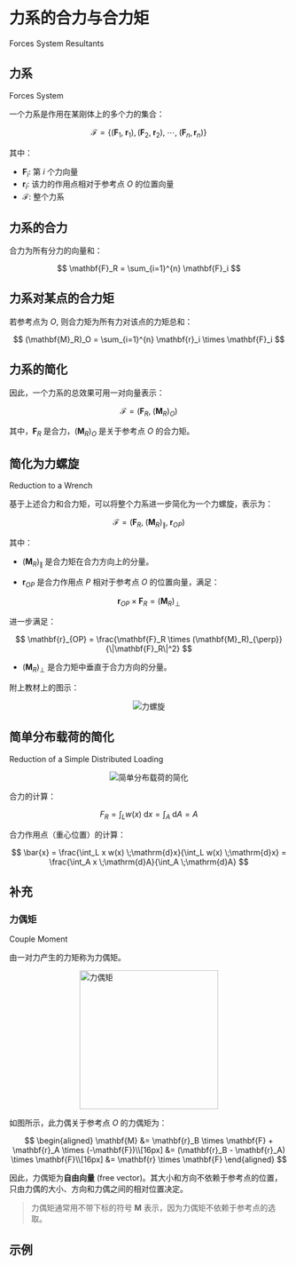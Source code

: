 # 力系的合力与合力矩

Forces System Resultants

## 力系

Forces System

一个力系是作用在某刚体上的多个力的集合：

$$
\mathcal{F}=\{(\mathbf{F}_1,\; \mathbf{r}_1),(\mathbf{F}_2,\; \mathbf{r}_2),\;\cdots,\;(\mathbf{F}_n, \mathbf{r}_n)\}
$$

其中：

- $\mathbf{F}_i$: 第 $i$ 个力向量
- $\mathbf{r}_i$: 该力的作用点相对于参考点 $O$ 的位置向量
- $\mathcal{F}$: 整个力系

## 力系的合力

合力为所有分力的向量和：

$$
\mathbf{F}_R = \sum_{i=1}^{n} \mathbf{F}_i
$$

## 力系对某点的合力矩

若参考点为 $O$, 则合力矩为所有力对该点的力矩总和：

$$
(\mathbf{M}_R)_O = \sum_{i=1}^{n} \mathbf{r}_i \times \mathbf{F}_i
$$

## 力系的简化

因此，一个力系的总效果可用一对向量表示：

$$
\mathcal{F} = ( \mathbf{F}_R,\; (\mathbf{M}_R)_O )
$$

其中，$\mathbf{F}_R$ 是合力，$(\mathbf{M}_R)_O$ 是关于参考点 $O$ 的合力矩。

## 简化为力螺旋

Reduction to a Wrench

基于上述合力和合力矩，可以将整个力系进一步简化为一个力螺旋，表示为：

$$
\mathcal{F} = ( \mathbf{F}_R,\; (\mathbf{M}_R)_{\parallel},\; \mathbf{r}_{OP} )
$$

其中：

- $(\mathbf{M}_R)_{\parallel}$ 是合力矩在合力方向上的分量。

- $\mathbf{r}_{OP}$ 是合力作用点 $P$ 相对于参考点 $O$ 的位置向量，满足：

$$
\mathbf{r}_{OP} \times \mathbf{F}_R = (\mathbf{M}_R)_{\perp}
$$

进一步满足：

$$
\mathbf{r}_{OP} = \frac{\mathbf{F}_R \times (\mathbf{M}_R)_{\perp}}{\|\mathbf{F}_R\|^2}
$$

- $(\mathbf{M}_R)_{\perp}$ 是合力矩中垂直于合力方向的分量。

附上教材上的图示：

<div style="width: fit-content; margin: 0 auto;">

![力螺旋](/物理学/力学/静力学/力螺旋.png)

</div>

## 简单分布载荷的简化

Reduction of a Simple Distributed Loading

<div style="width: fit-content; margin: 0 auto;">

![简单分布载荷的简化](/物理学/力学/静力学/简单分布载荷的简化.png)

</div>

合力的计算：

$$
F_R = \int_L w(x) \;\mathrm{d}x = \int_A \;\mathrm{d}A = A
$$

合力作用点（重心位置）的计算：

$$
\bar{x} = \frac{\int_L x w(x) \;\mathrm{d}x}{\int_L w(x) \;\mathrm{d}x} = \frac{\int_A x \;\mathrm{d}A}{\int_A \;\mathrm{d}A}
$$

## 补充

### 力偶矩

Couple Moment

由一对力产生的力矩称为力偶矩。

<div style="width: fit-content; margin: 0 auto;">
    <img src="/物理学/力学/静力学/力偶矩.png" alt="力偶矩" width="250" />
</div>

如图所示，此力偶关于参考点 $O$ 的力偶矩为：

$$
\begin{aligned}
\mathbf{M} &= \mathbf{r}_B \times \mathbf{F} + \mathbf{r}_A \times (-\mathbf{F})\\[16px]
&= (\mathbf{r}_B - \mathbf{r}_A) \times \mathbf{F}\\[16px]
&= \mathbf{r} \times \mathbf{F}
\end{aligned}
$$

因此，力偶矩为**自由向量** (free vector)。其大小和方向不依赖于参考点的位置，只由力偶的大小、方向和力偶之间的相对位置决定。

> 力偶矩通常用不带下标的符号 $\mathbf{M}$ 表示，因为力偶矩不依赖于参考点的选取。

## 示例
